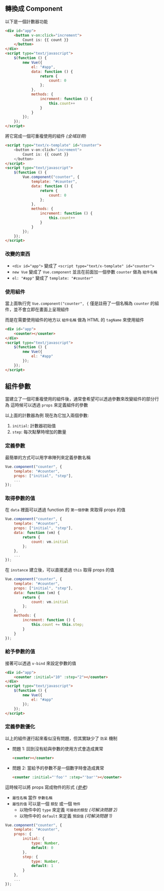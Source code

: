 ## 轉換成 Component

以下是一個計數器功能
``` html
<div id="app">
    <button v-on:click="increment">
        Count is: {{ count }}
    </button>
</div>
<script type="text/javascript">
    $(function () {
        new Vue({
            el: "#app",
            data: function () {
                return {
                    count: 0
                };
            },
            methods: {
                increment: function () {
                    this.count++
                }
            }
        });
    });
</script>
```
將它寫成一個可重複使用的組件 *(全域註冊)*
``` html
<script type="text/x-template" id="counter">
    <button v-on:click="increment">
        Count is: {{ count }}
    </button>
</script>
<script type="text/javascript">
    $(function () {
        Vue.component("counter", {
            template: "#counter",
            data: function () {
                return {
                    count: 0
                };
            },
            methods: {
                increment: function () {
                    this.count++
                }
            }
        });
    });
</script>
```

### 改變的東西
- `<div id="app">` 變成了 `<script type="text/x-template" id="counter">`
- `new Vue` 變成了 `Vue.component` 並且在前面加一個參數 `counter` 做為 `組件名稱`
- `el: "#app"` 變成了 `template: "#counter"`

### 使用組件

當上面執行完 `Vue.component("counter", {` 僅是註冊了一個名稱為 `counter` 的組件，並不會立即在畫面上呈現組件

而是在需要使用組件的地方以 `組件名稱` 做為 HTML 的 `tagName` 來使用組件
``` html
<div id="app">
    <counter></counter>
</div>
<script type="text/javascript">
    $(function () {
        new Vue({
            el: "#app"
        });
    });
</script>
```

## 組件參數

當建立了一個可重複使用的組件後，通常會希望可以透過參數來改變組件的部分行為
這時候可以透過 `props` 來定義組件的參數

以上面的計數器為例
現在為它加入兩個參數:
1. `initial`: 計數器初始值
2. `step`: 每次點擊時增加的數量

### 定義參數

最簡單的方式可以用字串陣列來定義參數名稱
``` js
Vue.component("counter", {
    template: "#counter",
    props: ["initial", "step"],
    ...
});
```

### 取得參數的值

在 `data` 裡面可以透過 function 的 `第一個參數` 來取得 props 的值
``` js
Vue.component("counter", {
    template: "#counter",
    props: ["initial", "step"],
    data: function (vm) {
        return {
            count: vm.initial
        };
    },
    ...
});
```
在 `instance` 建立後，可以直接透過 `this` 取得 props 的值
``` js
Vue.component("counter", {
    template: "#counter",
    props: ["initial", "step"],
    data: function (vm) {
        return {
            count: vm.initial
        };
    },
    methods: {
        increment: function () {
            this.count += this.step;
        }
    }
});
```

### 給予參數的值

接著可以透過 `v-bind` 來設定參數的值
``` html
<div id="app">
    <counter :initial="10" :step="2"></counter>
</div>
<script type="text/javascript">
    $(function () {
        new Vue({
            el: "#app"
        });
    });
</script>
```

### 定義參數優化

以上的組件運行起來看似沒有問題，但其實缺少了 `防呆` 機制

- 問題 1:
  回到沒有給與參數的使用方式會造成異常
  ``` html
  <counter></counter>
  ```
  
- 問題 2:
  當給予的參數不是一個數字時會造成異常
  ``` html
  <counter :initial="'foo'" :step="'bar'"></counter>
  ```

這時候可以將 props 寫成物件的形式 *([參考](https://v2.vuejs.org/v2/guide/components-props#Prop-Validation))*
- `屬性名稱` 當作 `參數名稱`
- `屬性的值` 可以是一個 `類型` 或一個 `物件`
  - 以物件中的 `type` 來定義 `可接收的類型` *(可解決問題 2)*
  - 以物件中的 `default` 來定義 `預設值` *(可解決問題 1)*
``` js
Vue.component("counter", {
    template: "#counter",
    props: {
        initial: {
            type: Number,
            default: 0
        },
        step: {
            type: Number,
            default: 1
        }
    },
    ...
});
```